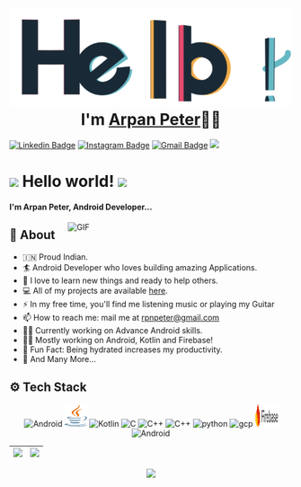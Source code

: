 <!-- <img src="https://https://github.com/arpanpeter/arpanpeter/blob/main/hello.gif" alt = "hello" width="40px" height="40px"> -->
<h1 align="center"> <img src="https://github.com/arpanpeter/arpanpeter/blob/master/hello.gif" alt="hello-gif"> <br >I'm <a href="https://www.linkedin.com/in/rpnpeter/">Arpan Peter</a>👨‍💻</h1>
<!-- # ARPAN PETER 👨‍💻 -->


[![Linkedin Badge](https://img.shields.io/badge/rpnpeter-30302f?style=flat&logo=linkedin)](https://www.linkedin.com/in/rpnpeter/)
[![Instagram Badge](https://img.shields.io/badge/man_likeap_-30302f?style=flat&logo=instagram)](https://www.instagram.com/man_likeap_/)
[![Gmail Badge](https://img.shields.io/badge/rpnpeter@gmail.com-30302f?style=flat&logo=Gmail&logoColor=white)](mailto:rpn@gmail.com)
![](https://visitor-badge.glitch.me/badge?page_id=arpanpeter.arpanpeter)  



# <img src="https://github.com/TheDudeThatCode/TheDudeThatCode/blob/master/Assets/Hi.gif" width="29px"> Hello world!&nbsp;<img src="https://github.com/TheDudeThatCode/TheDudeThatCode/blob/master/Assets/Earth.gif" width="24px">           
#### I'm Arpan Peter, Android Developer...

<img align="right" alt="GIF" src="https://github.com/arpanpeter/arpanpeter/blob/master/web_character_dheeraj.gif" width="400px" />

## 🧐 About
- 🇮🇳 Proud Indian.
- 🏄‍ Android Developer who loves building amazing Applications.
- 🌱 I love to learn new things and ready to help others.
- 💻 All of my projects are available [here](https://github.com/arpanpeter).
- ⚡ In my free time, you'll find me listening music or playing my Guitar
- 📫 How to reach me: mail me at [rpnpeter@gmail.com](mailto:rpnpeter@gmail.com)
- 🧙‍♂️ Currently working on Advance Android skills.
- 👨‍💻 Mostly working on Android, Kotlin and Firebase!
- 🎨 Fun Fact: Being hydrated increases my productivity.
- 👯 And Many More...

## ⚙ Tech Stack
<p align="center">
<img src="https://raw.githubusercontent.com/gilbarbara/logos/master/logos/android-icon.svg" alt="Android" width="40" height="40"/> <img src="https://raw.githubusercontent.com/gilbarbara/logos/master/logos/java.svg" alt="Java" width="40" height="40"/> 
<img src="https://raw.githubusercontent.com/gilbarbara/logos/master/logos/kotlin.svg" alt="Kotlin" width="36" height="36"/>  
<img src="https://raw.githubusercontent.com/gilbarbara/logos/master/logos/c.svg" alt="C" width="40" height="40"/>
<img src="https://raw.githubusercontent.com/gilbarbara/logos/master/logos/c-plusplus.svg" alt="C++" width="40" height="40"/> 
<img src="https://raw.githubusercontent.com/gilbarbara/logos/master/logos/git-icon.svg" alt="C++" width="40" height="40"/> 
<img src="https://github.com/gilbarbara/logos/blob/master/logos/python.svg" alt="python" width="40" height="40"/> 
<img src="https://www.vectorlogo.zone/logos/google_cloud/google_cloud-icon.svg" alt="gcp" width="40" height="40"/> 
<img src="https://raw.githubusercontent.com/gilbarbara/logos/master/logos/firebase.svg" alt="Firebase" width="40" height="40"/> 
<img src="https://raw.githubusercontent.com/gilbarbara/logos/master/logos/figma.svg" alt="Android" width="40" height="40"/> 
</p>

|<img src="https://github-readme-stats.vercel.app/api?username=arpanpeter&&show_icons=true&&hide_border=false&&count_private=true&include_all_commits=true"/>|<img src="https://github-readme-streak-stats.herokuapp.com/?user=arpanpeter&&hide_border=false&&show_icons=true"/>|
|---|---|

<p align="center">
  <img src="https://github-readme-stats.vercel.app/api/top-langs/?username=arpanpeter&layout=compact"/>
</p>
